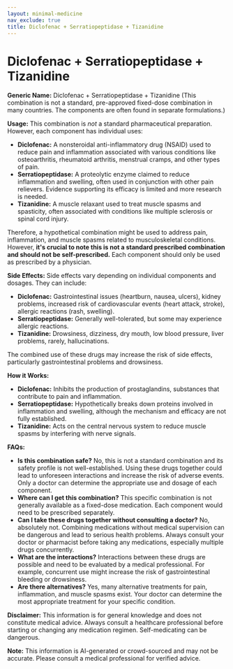 ```yaml
---
layout: minimal-medicine
nav_exclude: true
title: Diclofenac + Serratiopeptidase + Tizanidine
---
```


# Diclofenac + Serratiopeptidase + Tizanidine

**Generic Name:** Diclofenac + Serratiopeptidase + Tizanidine (This combination is not a standard, pre-approved fixed-dose combination in many countries.  The components are often found in separate formulations.)

**Usage:**  This combination is *not* a standard pharmaceutical preparation.  However, each component has individual uses:

* **Diclofenac:** A nonsteroidal anti-inflammatory drug (NSAID) used to reduce pain and inflammation associated with various conditions like osteoarthritis, rheumatoid arthritis, menstrual cramps, and other types of pain.
* **Serratiopeptidase:** A proteolytic enzyme claimed to reduce inflammation and swelling, often used in conjunction with other pain relievers.  Evidence supporting its efficacy is limited and more research is needed.
* **Tizanidine:** A muscle relaxant used to treat muscle spasms and spasticity, often associated with conditions like multiple sclerosis or spinal cord injury.

Therefore, a hypothetical combination might be used to address pain, inflammation, and muscle spasms related to musculoskeletal conditions.  However, **it's crucial to note this is not a standard prescribed combination and should not be self-prescribed.**  Each component should only be used as prescribed by a physician.

**Side Effects:**  Side effects vary depending on individual components and dosages. They can include:

* **Diclofenac:**  Gastrointestinal issues (heartburn, nausea, ulcers), kidney problems, increased risk of cardiovascular events (heart attack, stroke), allergic reactions (rash, swelling).
* **Serratiopeptidase:** Generally well-tolerated, but some may experience allergic reactions.
* **Tizanidine:**  Drowsiness, dizziness, dry mouth, low blood pressure, liver problems, rarely, hallucinations.

The combined use of these drugs may increase the risk of side effects, particularly gastrointestinal problems and drowsiness.


**How it Works:**

* **Diclofenac:** Inhibits the production of prostaglandins, substances that contribute to pain and inflammation.
* **Serratiopeptidase:**  Hypothetically breaks down proteins involved in inflammation and swelling, although the mechanism and efficacy are not fully established.
* **Tizanidine:** Acts on the central nervous system to reduce muscle spasms by interfering with nerve signals.


**FAQs:**

* **Is this combination safe?** No, this is not a standard combination and its safety profile is not well-established.  Using these drugs together could lead to unforeseen interactions and increase the risk of adverse events.  Only a doctor can determine the appropriate use and dosage of each component.
* **Where can I get this combination?** This specific combination is not generally available as a fixed-dose medication. Each component would need to be prescribed separately.
* **Can I take these drugs together without consulting a doctor?** No, absolutely not. Combining medications without medical supervision can be dangerous and lead to serious health problems.  Always consult your doctor or pharmacist before taking any medications, especially multiple drugs concurrently.
* **What are the interactions?**  Interactions between these drugs are possible and need to be evaluated by a medical professional.  For example, concurrent use might increase the risk of gastrointestinal bleeding or drowsiness.
* **Are there alternatives?** Yes, many alternative treatments for pain, inflammation, and muscle spasms exist. Your doctor can determine the most appropriate treatment for your specific condition.


**Disclaimer:** This information is for general knowledge and does not constitute medical advice. Always consult a healthcare professional before starting or changing any medication regimen.  Self-medicating can be dangerous.


**Note:** This information is AI-generated or crowd-sourced and may not be accurate. Please consult a medical professional for verified advice.